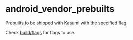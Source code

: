 # android_vendor_prebuilts
Prebuilts to be shipped with Kasumi with the specified flag.

Check <a href="https://github.com/ProjectKasumi/android_build_flags">build/flags</a> for flags to use.
